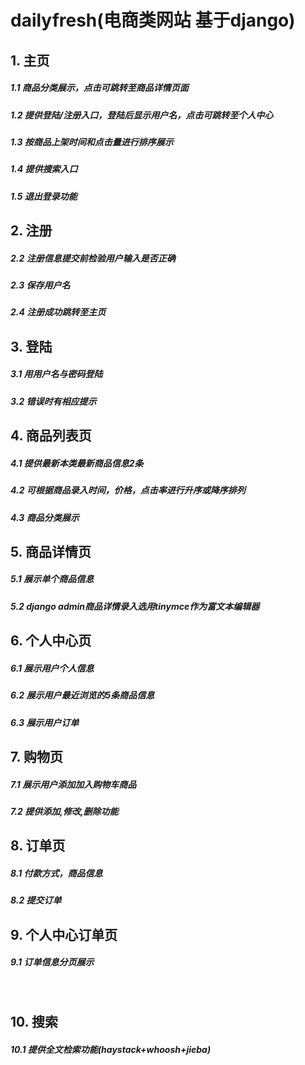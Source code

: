 # dailyfresh(电商类网站 基于django)<br>
## 1. 主页
##### 1.1 商品分类展示，点击可跳转至商品详情页面<br>
##### 1.2 提供登陆/注册入口，登陆后显示用户名，点击可跳转至个人中心<br>
##### 1.3 按商品上架时间和点击量进行排序展示<br>
##### 1.4 提供搜索入口<br>
##### 1.5 退出登录功能<br>

## 2. 注册
##### 2.2 注册信息提交前检验用户输入是否正确<br>
##### 2.3 保存用户名<br>
##### 2.4 注册成功跳转至主页<br>

## 3. 登陆
##### 3.1 用用户名与密码登陆<br>
##### 3.2 错误时有相应提示<br>

## 4. 商品列表页
##### 4.1 提供最新本类最新商品信息2条<br>
##### 4.2 可根据商品录入时间，价格，点击率进行升序或降序排列<br>
##### 4.3 商品分类展示<br>

## 5. 商品详情页
##### 5.1 展示单个商品信息<br>
##### 5.2 django admin商品详情录入选用tinymce作为富文本编辑器<br>

## 6. 个人中心页
##### 6.1 展示用户个人信息<br>
##### 6.2 展示用户最近浏览的5条商品信息<br>
##### 6.3 展示用户订单<br>

## 7. 购物页
##### 7.1 展示用户添加加入购物车商品<br>
##### 7.2 提供添加,修改,删除功能<br>

## 8. 订单页
##### 8.1 付款方式，商品信息<br>
##### 8.2 提交订单<br>

## 9. 个人中心订单页
##### 9.1 订单信息分页展示<br>
    
## 10. 搜索
##### 10.1 提供全文检索功能(haystack+whoosh+jieba)<br>

